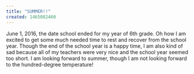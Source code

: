 ```yaml
---
title: "SUMMER!!"
created: 1465082460
---
```


June 1, 2016, the date school ended for my year of 6th grade. Oh how I am excited to get some much needed time to rest and recover from the school year. Though the end of the school year is a happy time, I am also kind of sad because all of my teachers were very nice and the school year seemed too short. I am looking forward to summer, though I am not looking forward to the hundred-degree temperature!
